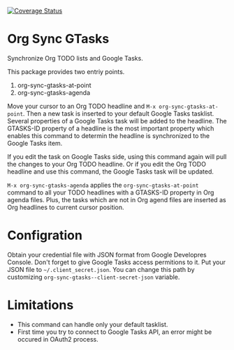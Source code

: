 [![Coverage Status](https://coveralls.io/repos/github/ychubachi/org-sync-gtasks/badge.svg)](https://coveralls.io/github/ychubachi/org-sync-gtasks)

# Org Sync GTasks
Synchronize Org TODO lists and Google Tasks.

This package provides two entriy points.

1. org-sync-gtasks-at-point
2. org-sync-gtasks-agenda

Move your cursor to an Org TODO headline and `M-x org-sync-gtasks-at-point`.
Then a new task is inserted to your default Google Tasks tasklist.  Several
properties of a Google Tasks task will be added to the headline.  The GTASKS-ID
property of a headline is the most important property which enables this command
to determin the headline is synchronized to the Google Tasks item.

If you edit the task on Google Tasks side, using this command again will pull
the changes to your Org TODO headline.  Or if you edit the Org TODO headline and
use this command, the Google Tasks task will be updated.

`M-x org-sync-gtasks-agenda` applies the `org-sync-gtasks-at-point` command to
all your TODO headlines with a GTASKS-ID property in Org agenda files.  Plus,
the tasks which are not in Org agend files are inserted as Org headlines to
current cursor position.

# Configration

Obtain your credential file with JSON format from Google Developres Console.
Don't forget to give Google Tasks access permitions to it.  Put your JSON file
to `~/.client_secret.json`.  You can change this path by customizing
`org-sync-gtasks--client-secret-json` variable.

# Limitations
- This command can handle only your default tasklist.
- First time you try to connect to Google Tasks API, an error might be occured
  in OAuth2 process.
